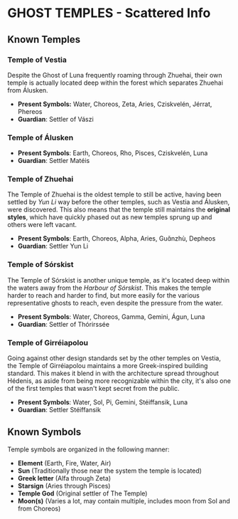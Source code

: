 # GHOST TEMPLES - Scattered Info

## Known Temples
### Temple of Vestia
Despite the Ghost of Luna frequently roaming through Zhuehai, their own temple is actually located deep within the forest which separates Zhuehai from Álusken. 
- **Present Symbols:** Water, Choreos, Zeta, Aries, Cziskvelén, Jérrat, Phereos
- **Guardian**: Settler of Vászi
### Temple of Álusken
- **Present Symbols**: Earth, Choreos, Rho, Pisces, Cziskvelén, Luna
- **Guardian**: Settler Matéis
### Temple of Zhuehai
The Temple of Zhuehai is the oldest temple to still be active, having been settled by *Yun Li* way before the other temples, such as Vestia and Álusken, were discovered. This also means that the temple still maintains the **original styles**, which have quickly phased out as new temples sprung up and others were left vacant.
- **Present Symbols**: Earth, Choreos, Alpha, Aries, Guɑ̌nzhù, Depheos
- **Guardian**: Settler Yun Li
### Temple of Sórskist
The Temple of Sórskist is another unique temple, as it's located deep within the waters away from the *Harbour of Sórskist*. This makes the temple harder to reach and harder to find, but more easily for the various representative ghosts to reach, even despite the pressure from the water.
- **Present Symbols**: Water, Choreos, Gamma, Gemini, Águn, Luna
- **Guardian**: Settler of Thórirssée
### Temple of Girréiapolou
Going against other design standards set by the other temples on Vestia, the Temple of Girréiapolou maintains a more Greek-inspired building standard. This makes it blend in with the architecture spread throughout Hédenis, as aside from being more recognizable within the city, it's also one of the first temples that wasn't kept secret from the public.
- **Present Symbols**: Water, Sol, Pi, Gemini, Stéiffansik, Luna
- **Guardian**: Settler Stéiffansik


## Known Symbols
Temple symbols are organized in the following manner:
- **Element** (Earth, Fire, Water, Air)
- **Sun** (Traditionally those near the system the temple is located)
- **Greek letter** (Alfa through Zeta)
- **Starsign** (Aries through Pisces)
- **Temple God** (Original settler of The Temple)
- **Moon(s)** (Varies a lot, may contain multiple, includes moon from Sol and from Choreos)
